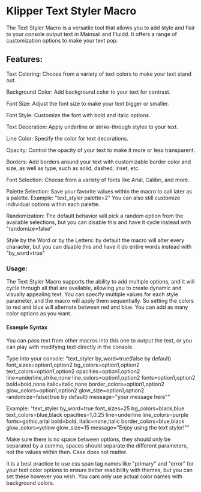 <h1>Klipper Text Styler Macro</h1>

The Text Styler Macro is a versatile tool that allows you to add style and flair to your console output text in Mainsail and Fluidd. It offers a range of customization options to make your text pop. 

<h2>Features:</h2>

Text Coloring: Choose from a variety of text colors to make your text stand out.

Background Color: Add background color to your text for contrast.

Font Size: Adjust the font size to make your text bigger or smaller.

Font Style: Customize the font with bold and italic options.

Text Decoration: Apply underline or strike-through styles to your text.

Line Color: Specify the color for text decorations.

Opacity: Control the opacity of your text to make it more or less transparent.

Borders: Add borders around your text with customizable border color and size, as well as type, such as solid, dashed, inset, etc.

Font Selection: Choose from a variety of fonts like Arial, Calibri, and more.

Palette Selection: Save your favorite values within the macro to call later as a palette. Example: "text_styler palette=2" You can also still customize individual options within each palette.

Randomization: The default behavior will pick a random option from the available selections, but you can disable this and have it cycle instead with "randomize=false"

Style by the Word or by the Letters: by default the macro will alter every character, but you can disable this and have it do entire words instead with "by_word=true"

<h3>Usage:</h3>

The Text Styler Macro supports the ability to add multiple options, and it will cycle through all that are available, allowing you to create dynamic and visually appealing text. You can specify multiple values for each style parameter, and the macro will apply them sequentially. So setting the colors to red and blue will alternate between red and blue. You can add as many color options as you want. 

<h4>Example Syntax</h4>

You can pass text from other macros into this one to output the text, or you can play with modifying text directly in the console. 

Type into your console: "text_styler by_word=true(false by default) font_sizes=option1,option2 bg_colors=option1,option2 text_colors=option1,option2 opacities=option1,option2 line=underline,strike,none line_colors=option1,option2 fonts=option1,option2 bold=bold,none italic=italic,none border_colors=option1,option2 glow_colors=option1,option2 glow_size=option1,option2 randomize=false(true by default) message="your message here""

Example: "text_styler by_word=true font_sizes=25 bg_colors=black,blue text_colors=blue,black opacities=1,0.25 line=underline line_colors=purple fonts=gothic,arial bold=bold, italic=none,italic border_colors=blue,black glow_colors=yellow glow_size=15 message="Enjoy using the text styler!""

Make sure there is no space between options, they should only be separated by a comma, spaces should separate the different parameters, not the values within then. Case does not matter. 

It is a best practice to use css span tag names like "primary" and "error" for your text color options to ensure better readibility with themes, but you can set these however you wish. You cam only use actual color names with background colors. 
